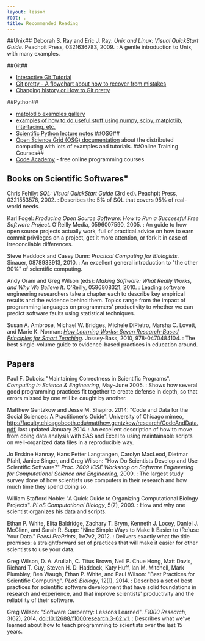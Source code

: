 ```yaml
---
layout: lesson
root: .
title: Recommended Reading
---
```

##Unix##
Deborah S. Ray and Eric J. Ray: *Unix and Linux: Visual QuickStart Guide*. Peachpit Press, 0321636783, 2009.
:   A gentle introduction to Unix, with many examples.

##Git##
* [Interactive Git Tutorial](https://try.github.io/levels/1/challenges/1)
* [Git pretty - A flowchart about how to recover from mistakes](http://justinhileman.info/article/git-pretty/)
* [Changing history or How to Git pretty](https://presentate.com/bobthecow/talks/changing-history)

##Python##
* [matplotlib examples gallery](http://matplotlib.org/gallery.html)
* [examples of how to do useful stuff using numpy, scipy, matplotlib, 
interfacing, etc.](http://wiki.scipy.org/Cookbook)
* [Scientific Python lecture notes](http://scipy-lectures.github.io)
##OSG##
* [Open Science Grid (OSG) 
   documentation](https://confluence.grid.iu.edu/display/CON/Home) about 
   the distributed computing with lots of examples and tutorials.
##Online Training Courses##
* [Code Academy](http://www.codecademy.com/) - free online programming courses


## Books on Scientific Softwares"  

Chris Fehily: *SQL: Visual QuickStart Guide* (3rd ed). Peachpit Press, 0321553578, 2002.
:   Describes the 5% of SQL that covers 95% of real-world needs.

Karl Fogel: *Producing Open Source Software: How to Run a Successful Free Software Project*. O'Reilly Media, 0596007590, 2005.
:   An guide to how open source projects actually work, full of practical advice on how to earn commit privileges on a project, get it more attention, or fork it in case of irreconcilable differences.

Steve Haddock and Casey Dunn: *Practical Computing for Biologists*. Sinauer, 0878933913, 2010.
:   An excellent general introduction to "the other 90%" of scientific computing.

Andy Oram and Greg Wilson (eds): *Making Software: What Really Works, and Why We Believe It*. O'Reilly, 0596808321, 2010.
:   Leading software engineering researchers take a chapter each to describe key empirical results and the evidence behind them. Topics range from the impact of programming languages on programmers' productivity to whether we can predict software faults using statistical techniques.


Susan A. Ambrose, Michael W. Bridges, Michele DiPietro, Marsha C. Lovett, and Marie K. Norman: *[How Learning Works: Seven Research-Based Principles for Smart Teaching](http://www.amazon.com/How-Learning-Works-Research-Based-Principles/dp/0470484101/)*. Jossey-Bass, 2010, 978-0470484104.
:   The best single-volume guide to evidence-based practices in education around.

## Papers

Paul F. Dubois: "Maintaining Correctness in Scientific Programs". *Computing in Science & Engineering*, May–June 2005.
:   Shows how several good programming practices fit together to create defense in depth, so that errors missed by one will be caught by another.

Matthew Gentzkow and Jesse M. Shapiro. 2014: "Code and Data for the Social Sciences: A Practitioner’s Guide". University of Chicago mimeo, http://faculty.chicagobooth.edu/matthew.gentzkow/research/CodeAndData.pdf, last updated January 2014.
:   An excellent description of how to move from doing data analysis with SAS and Excel to using maintainable scripts on well-organized data files in a reproducible way.

Jo Erskine Hannay, Hans Petter Langtangen, Carolyn MacLeod, Dietmar Pfahl, Janice Singer, and Greg Wilson: "How Do Scientists Develop and Use Scientific Software?" *Proc. 2009 ICSE Workshop on Software Engineering for Computational Science and Engineering*, 2009.
:   The largest study survey done of how scientists use computers in their research and how much time they spend doing so.

William Stafford Noble: "A Quick Guide to Organizing Computational Biology Projects". *PLoS Computational Biology*, 5(7), 2009.
:   How and why one scientist organizes his data and scripts.

Ethan P. White, Elita Baldridge, Zachary T. Brym, Kenneth J. Locey, Daniel J. McGlinn, and Sarah R. Supp: "Nine Simple Ways to Make It Easier to (Re)use Your Data." *PeerJ PrePrints*, 1:e7v2, 2012.
:   Delivers exactly what the title promises: a straightforward set of practices that will make it easier for other scientists to use your data.

Greg Wilson, D. A. Aruliah, C. Titus Brown, Neil P. Chue Hong, Matt Davis, Richard T. Guy, Steven H. D. Haddock, Katy Huff, Ian M. Mitchell, Mark Plumbley, Ben Waugh, Ethan P. White, and Paul Wilson: "Best Practices for Scientific Computing". *PLoS Biology*, 12(1), 2014.
:   Describes a set of best practices for scientific software development that have solid foundations in research and experience, and that improve scientists' productivity and the reliability of their software.

Greg Wilson: "Software Carpentry: Lessons Learned". *F1000 Research*, 3(62), 2014, [doi:10.12688/f1000research.3-62.v1](doi:10.12688/f1000research.3-62.v1).
:   Describes what we've learned about how to teach programming to scientists over the last 15 years.
